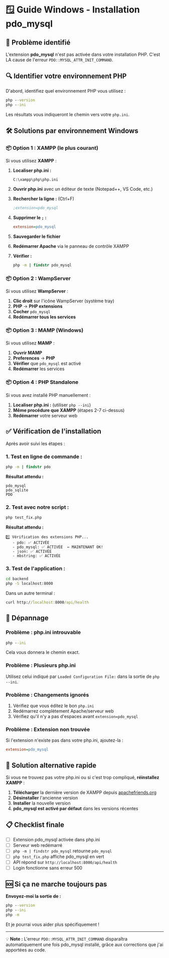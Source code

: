# 🪟 Guide Windows - Installation pdo_mysql

## 🚨 Problème identifié
L'extension **pdo_mysql** n'est pas activée dans votre installation PHP. C'est LA cause de l'erreur `PDO::MYSQL_ATTR_INIT_COMMAND`.

## 🔍 Identifier votre environnement PHP

D'abord, identifiez quel environnement PHP vous utilisez :

```cmd
php --version
php --ini
```

Les résultats vous indiqueront le chemin vers votre `php.ini`.

## 🛠️ Solutions par environnement Windows

### 📦 **Option 1 : XAMPP (le plus courant)**

Si vous utilisez **XAMPP** :

1. **Localiser php.ini :**
   ```
   C:\xampp\php\php.ini
   ```

2. **Ouvrir php.ini** avec un éditeur de texte (Notepad++, VS Code, etc.)

3. **Rechercher la ligne :** (Ctrl+F)
   ```ini
   ;extension=pdo_mysql
   ```

4. **Supprimer le `;` :**
   ```ini
   extension=pdo_mysql
   ```

5. **Sauvegarder le fichier**

6. **Redémarrer Apache** via le panneau de contrôle XAMPP

7. **Vérifier :**
   ```cmd
   php -m | findstr pdo_mysql
   ```

### 📦 **Option 2 : WampServer**

Si vous utilisez **WampServer** :

1. **Clic droit** sur l'icône WampServer (système tray)
2. **PHP** → **PHP extensions**
3. **Cocher** `pdo_mysql`
4. **Redémarrer tous les services**

### 📦 **Option 3 : MAMP (Windows)**

Si vous utilisez **MAMP** :

1. **Ouvrir MAMP**
2. **Preferences** → **PHP**
3. **Vérifier** que `pdo_mysql` est activé
4. **Redémarrer** les services

### 📦 **Option 4 : PHP Standalone**

Si vous avez installé PHP manuellement :

1. **Localiser php.ini :** (utiliser `php --ini`)
2. **Même procédure que XAMPP** (étapes 2-7 ci-dessus)
3. **Redémarrer** votre serveur web

## ✅ Vérification de l'installation

Après avoir suivi les étapes :

### 1. **Test en ligne de commande :**
```cmd
php -m | findstr pdo
```

**Résultat attendu :**
```
pdo_mysql
pdo_sqlite
PDO
```

### 2. **Test avec notre script :**
```cmd
php test_fix.php
```

**Résultat attendu :**
```
1️⃣ Vérification des extensions PHP...
   - pdo: ✅ ACTIVÉE
   - pdo_mysql: ✅ ACTIVÉE  ← MAINTENANT OK!
   - json: ✅ ACTIVÉE
   - mbstring: ✅ ACTIVÉE
```

### 3. **Test de l'application :**
```cmd
cd backend
php -S localhost:8000
```

Dans un autre terminal :
```cmd
curl http://localhost:8000/api/health
```

## 🚨 Dépannage

### **Problème : php.ini introuvable**
```cmd
php --ini
```
Cela vous donnera le chemin exact.

### **Problème : Plusieurs php.ini**
Utilisez celui indiqué par `Loaded Configuration File:` dans la sortie de `php --ini`.

### **Problème : Changements ignorés**
1. Vérifiez que vous éditez le bon `php.ini`
2. Redémarrez complètement Apache/serveur web
3. Vérifiez qu'il n'y a pas d'espaces avant `extension=pdo_mysql`

### **Problème : Extension non trouvée**
Si l'extension n'existe pas dans votre php.ini, ajoutez-la :
```ini
extension=pdo_mysql
```

## 🎯 Solution alternative rapide

Si vous ne trouvez pas votre php.ini ou si c'est trop compliqué, **réinstallez XAMPP** :

1. **Télécharger** la dernière version de XAMPP depuis [apachefriends.org](https://www.apachefriends.org/)
2. **Désinstaller** l'ancienne version
3. **Installer** la nouvelle version
4. **pdo_mysql est activé par défaut** dans les versions récentes

## 📋 Checklist finale

- [ ] Extension pdo_mysql activée dans php.ini
- [ ] Serveur web redémarré
- [ ] `php -m | findstr pdo_mysql` retourne `pdo_mysql`
- [ ] `php test_fix.php` affiche pdo_mysql en vert
- [ ] API répond sur `http://localhost:8000/api/health`
- [ ] Login fonctionne sans erreur 500

## 🆘 Si ça ne marche toujours pas

**Envoyez-moi la sortie de :**
```cmd
php --version
php --ini
php -m
```

Et je pourrai vous aider plus spécifiquement !

---

💡 **Note :** L'erreur `PDO::MYSQL_ATTR_INIT_COMMAND` disparaîtra automatiquement une fois pdo_mysql installé, grâce aux corrections que j'ai apportées au code.
